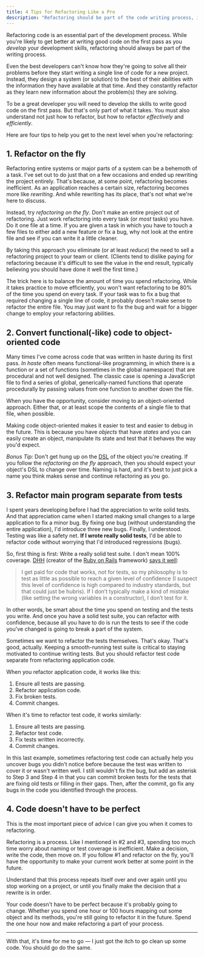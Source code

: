 ```yaml
---
title: 4 Tips for Refactoring Like a Pro
description: "Refactoring should be part of the code writing process, including the best developers. Here are four tips for working refactoring into your process effectively and efficiently."
---
```


Refactoring code is an essential part of the development process. While you're likely to get better at writing good code on the first pass as you _develop_ your development skills, refactoring should always be part of the writing process.

Even the best developers can't know how they're going to solve all their problems before they start writing a single line of code for a new project. Instead, they design a system (or solution) to the best of their abilities with the information they have available at that time. And they constantly refactor as they learn new information about the problem(s) they are solving.

To be a great developer you will need to develop the skills to write good code on the first pass. But that's only part of what it takes. You must also understand not just how to refactor, but how to refactor _effectively_ and _efficiently_.

Here are four tips to help you get to the next level when you're refactoring:

## 1. Refactor on the fly

Refactoring entire systems or major parts of a system can be a behemoth of a task. I've set out to do just that on a few occasions and ended up rewriting the project entirely. That's because, at some point, refactoring becomes inefficient. As an application reaches a certain size, refactoring becomes more like _rewriting_. And while rewriting has its place, that's not what we're here to discuss.

Instead, try _refactoring on the fly_. Don't make an entire project out of refactoring. Just work refactoring into every task (or _most_ tasks) you have. Do it one file at a time. If you are given a task in which you have to touch a few files to either add a new feature or fix a bug, why not look at the entire file and see if you can write it a little cleaner.

By taking this approach you eliminate (or at least _reduce_) the need to sell a refactoring project to your team or client. (Clients tend to dislike paying for refactoring because it's difficult to see the value in the end result, typically believing you should have done it well the first time.)

The trick here is to balance the amount of time you spend refactoring. While it takes practice to move efficiently, you won't want refactoring to be 80% of the time you spend on every task. If your task was to fix a bug that required changing a single line of code, it probably doesn't make sense to refactor the entire file. You may just want to fix the bug and wait for a bigger change to employ your refactoring abilities.

## 2. Convert functional(-like) code to object-oriented code

Many times I've come across code that was written in haste during its first pass. _In haste_ often means functional-like programming, in which there is a function or a set of functions (sometimes in the global namespace) that are procedural and not well designed. The classic case is opening a JavaScript file to find a series of global, generically-named functions that operate procedurally by passing values from one function to another down the file.

When you have the opportunity, consider moving to an object-oriented approach. Either that, or at least scope the contents of a single file to that file, when possible.

Making code object-oriented makes it easier to test and easier to debug in the future. This is because you have _objects_ that have _states_ and you can easily create an object, manipulate its state and test that it behaves the way you'd expect.

_Bonus Tip:_ Don't get hung up on the [DSL](https://en.wikipedia.org/wiki/Domain-specific_language) of the object you're creating. If you follow the _refactoring on the fly_ approach, then you should expect your object's DSL to change over time. Naming is hard, and it's best to just pick a name you think makes sense and continue refactoring as you go.

## 3. Refactor main program separate from tests

I spent years developing before I had the appreciation to write solid tests. And that appreciation came when I started making small changes to a large application to fix a minor bug. By fixing one bug (without understanding the entire application), I'd introduce three new bugs. Finally, I understood. Testing was like a safety net. **If I wrote really solid tests**, I'd be able to refactor code without worrying that I'd introduced regressions (bugs).

So, first thing is first: Write a really solid test suite. I don't mean 100% coverage. [DHH](https://en.wikipedia.org/wiki/David_Heinemeier_Hansson) (creator of the [Ruby on Rails](https://rubyonrails.org/) framework) [says it well](https://signalvnoise.com/posts/3159-testing-like-the-tsa):

> I get paid for code that works, not for tests, so my philosophy is to test as little as possible to reach a given level of confidence (I suspect this level of confidence is high compared to industry standards, but that could just be hubris). If I don’t typically make a kind of mistake (like setting the wrong variables in a constructor), I don’t test for it.

In other words, be smart about the time you spend on testing and the tests you write. And once you have a solid test suite, you can refactor with confidence, because all you have to do is run the tests to see if the code you've changed is going to break a part of the system.

Sometimes we want to refactor the tests themselves. That's okay. That's good, actually. Keeping a smooth-running test suite is critical to staying motivated to continue writing tests. But you should refactor test code separate from refactoring application code.

When you refactor application code, it works like this:

1. Ensure all tests are passing.
2. Refactor application code.
3. Fix broken tests.
4. Commit changes.

When it's time to refactor test code, it works similarly:

1. Ensure all tests are passing.
2. Refactor test code.
3. Fix tests written incorrectly.
4. Commit changes.

In this last example, sometimes refactoring test code can actually help you uncover bugs you didn't notice before because the test was written to cover it or wasn't written well. I still wouldn't fix the bug, but add an asterisk to Step 3 and Step 4 in that you can commit broken tests for the tests that are fixing old tests or filling in their gaps. Then, after the commit, go fix any bugs in the code you identified through the process.

## 4. Code doesn't have to be perfect

This is the most important piece of advice I can give you when it comes to refactoring.

Refactoring is a process. Like I mentioned in #2 and #3, spending too much time worry about naming or test coverage is inefficient. Make a decision, write the code, then move on. If you follow #1 and refactor on the fly, you'll have the opportunity to make your current work better at some point in the future.

Understand that this process repeats itself over and over again until you stop working on a project, or until you finally make the decision that a rewrite is in order.

Your code doesn't have to be perfect because it's probably going to change. Whether you spend one hour or 100 hours mapping out some object and its methods, you're still going to refactor it in the future. Spend the one hour now and make refactoring a part of your process.

---

With that, it's time for me to go — I just got the itch to go clean up some code. You should go do the same.
